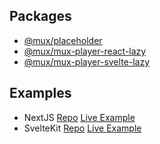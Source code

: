 ## Packages
- [@mux/placeholder](./packages/placeholder)
- [@mux/mux-player-react-lazy](./packages/react)
- [@mux/mux-player-svelte-lazy](./packages/svelte)

## Examples
- NextJS [Repo](./examples/nextjs) [Live Example](https://mux-placeholder-react.vercel.app)
- SvelteKit [Repo](./examples/sveltekit) [Live Example](https://mux-placeholder-svelte.vercel.app)
